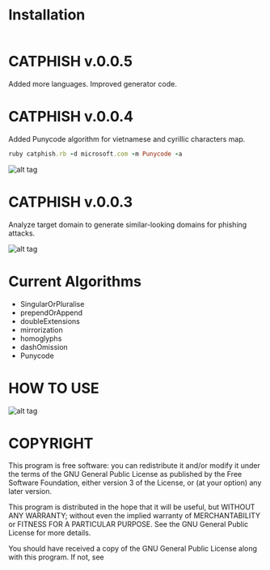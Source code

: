# Installation
```root@kali:~/catphish# bundle install
```

# CATPHISH v.0.0.5

Added more languages. Improved generator code.

# CATPHISH v.0.0.4
Added Punycode algorithm for vietnamese and cyrillic characters map.

```ruby
ruby catphish.rb -d microsoft.com -m Punycode -a
```

![alt tag](https://github.com/ring0lab/catphish/blob/master/image3.png)

# CATPHISH v.0.0.3
Analyze target domain to generate similar-looking domains for phishing attacks. 

![alt tag](https://github.com/ring0lab/catphish/blob/master/image1.png)

# Current Algorithms
* SingularOrPluralise 
* prependOrAppend
* doubleExtensions
* mirrorization
* homoglyphs
* dashOmission
* Punycode

# HOW TO USE

![alt tag](https://github.com/ring0lab/catphish/blob/master/image2.png)

# COPYRIGHT
This program is free software: you can redistribute it and/or modify it under the terms of the GNU General Public License as published by the Free Software Foundation, either version 3 of the License, or (at your option) any later version.

This program is distributed in the hope that it will be useful, but WITHOUT ANY WARRANTY; without even the implied warranty of MERCHANTABILITY or FITNESS FOR A PARTICULAR PURPOSE. See the GNU General Public License for more details.

You should have received a copy of the GNU General Public License along with this program. If not, see 
